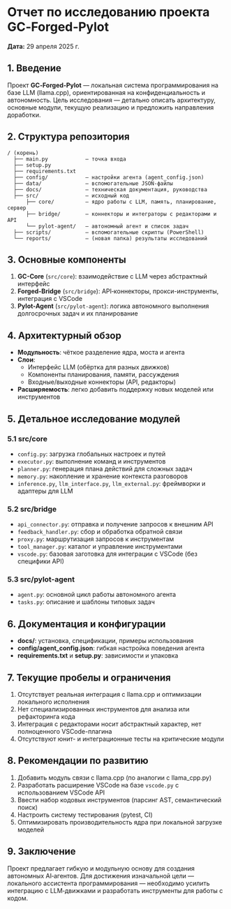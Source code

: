 # Отчет по исследованию проекта GC‑Forged‑Pylot

**Дата:** 29 апреля 2025 г.

## 1. Введение
Проект **GC‑Forged‑Pylot** — локальная система программирования на базе LLM (llama.cpp), ориентированная на конфиденциальность и автономность. Цель исследования — детально описать архитектуру, основные модули, текущую реализацию и предложить направления доработки.

## 2. Структура репозитория
```
/ (корень)
  ├── main.py            — точка входа
  ├── setup.py
  ├── requirements.txt
  ├── config/            — настройки агента (agent_config.json)
  ├── data/              — вспомогательные JSON-файлы
  ├── docs/              — техническая документация, руководства
  ├── src/               — исходный код
      ├── core/          — ядро работы с LLM, память, планирование, сервер
      ├── bridge/        — коннекторы и интеграторы с редакторами и API
      └── pylot-agent/   — автономный агент и список задач
  ├── scripts/           — вспомогательные скрипты (PowerShell)
  └── reports/           — (новая папка) результаты исследований
```

## 3. Основные компоненты
1. **GC-Core** (`src/core`): взаимодействие с LLM через абстрактный интерфейс
2. **Forged-Bridge** (`src/bridge`): API‑коннекторы, прокси-инструменты, интеграция с VSCode
3. **Pylot-Agent** (`src/pylot-agent`): логика автономного выполнения долгосрочных задач и их планирование

## 4. Архитектурный обзор
- **Модульность**: чёткое разделение ядра, моста и агента
- **Слои**:
  - Интерфейс LLM (обёртка для разных движков)
  - Компоненты планирования, памяти, рассуждения
  - Входные/выходные коннекторы (API, редакторы)
- **Расширяемость**: легко добавить поддержку новых моделей или инструментов

## 5. Детальное исследование модулей

### 5.1 src/core
- `config.py`: загрузка глобальных настроек и путей
- `executor.py`: выполнение команд и инструментов
- `planner.py`: генерация плана действий для сложных задач
- `memory.py`: накопление и хранение контекста разговоров
- `inference.py`, `llm_interface.py`, `llm_external.py`: фреймворки и адаптеры для LLM

### 5.2 src/bridge
- `api_connector.py`: отправка и получение запросов к внешним API
- `feedback_handler.py`: сбор и обработка обратной связи
- `proxy.py`: маршрутизация запросов к инструментам
- `tool_manager.py`: каталог и управление инструментами
- `vscode.py`: базовая заготовка для интеграции с VSCode (без специфики API)

### 5.3 src/pylot-agent
- `agent.py`: основной цикл работы автономного агента
- `tasks.py`: описание и шаблоны типовых задач

## 6. Документация и конфигурации
- **docs/**: установка, спецификации, примеры использования
- **config/agent_config.json**: гибкая настройка поведения агента
- **requirements.txt** и **setup.py**: зависимости и упаковка

## 7. Текущие пробелы и ограничения
1. Отсутствует реальная интеграция с llama.cpp и оптимизации локального исполнения
2. Нет специализированных инструментов для анализа или рефакторинга кода
3. Интеграция с редакторами носит абстрактный характер, нет полноценного VSCode-плагина
4. Отсутствуют юнит- и интеграционные тесты на критические модули

## 8. Рекомендации по развитию
1. Добавить модуль связи с llama.cpp (по аналогии с llama_cpp.py)
2. Разработать расширение VSCode на базе `vscode.py` с использованием VSCode API
3. Ввести набор кодовых инструментов (парсинг AST, семантический поиск)
4. Настроить систему тестирования (pytest, CI)
5. Оптимизировать производительность ядра при локальной загрузке моделей

## 9. Заключение
Проект предлагает гибкую и модульную основу для создания автономных AI‑агентов. Для достижения изначальной цели — локального ассистента программирования — необходимо усилить интеграцию с LLM‑движками и разработать инструменты для работы с кодом.
